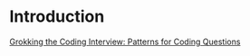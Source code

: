 # Introduction
[Grokking the Coding Interview: Patterns for Coding Questions](https://www.educative.io/courses/grokking-the-coding-interview/mElknO5OKBO)